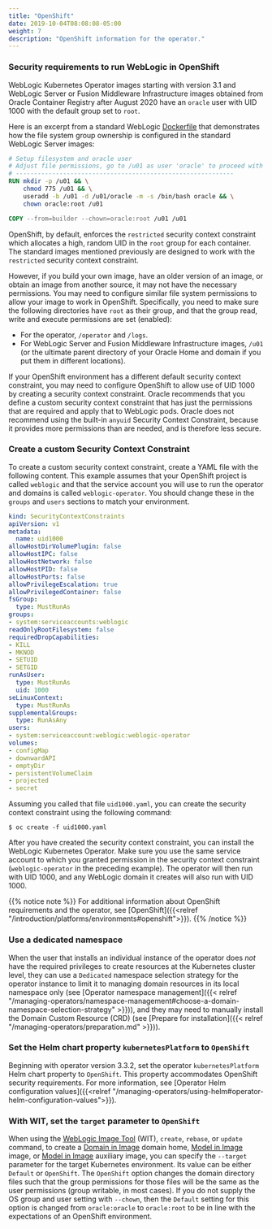 ```yaml
---
title: "OpenShift"
date: 2019-10-04T08:08:08-05:00
weight: 7
description: "OpenShift information for the operator."
---
```


### Security requirements to run WebLogic in OpenShift

WebLogic Kubernetes Operator images starting with version 3.1 and
WebLogic Server or Fusion Middleware Infrastructure images obtained from Oracle Container Registry after August 2020
have an `oracle` user with UID 1000 with the default group set to `root`.

Here is an excerpt from a standard WebLogic [Dockerfile](https://github.com/oracle/docker-images/blob/master/OracleWebLogic/dockerfiles/12.2.1.4/Dockerfile.generic#L89)
that demonstrates how the file system group ownership is configured in the standard WebLogic Server images:

```dockerfile
# Setup filesystem and oracle user
# Adjust file permissions, go to /u01 as user 'oracle' to proceed with WLS installation
# ------------------------------------------------------------
RUN mkdir -p /u01 && \
    chmod 775 /u01 && \
    useradd -b /u01 -d /u01/oracle -m -s /bin/bash oracle && \
    chown oracle:root /u01

COPY --from=builder --chown=oracle:root /u01 /u01
```

OpenShift, by default, enforces the `restricted` security context constraint which
allocates a high, random UID in the `root` group for each container.  The standard
images mentioned previously are designed to work with the `restricted` security context constraint.

However, if you build your own image, have an older version of an image, or obtain an
image from another source, it may not have the necessary permissions.  You may need to
configure similar file system permissions to allow your image to work in OpenShift.
Specifically, you need to make sure the following directories have `root` as their
group, and that the group read, write and execute permissions are set (enabled):

* For the operator, `/operator` and `/logs`.
* For WebLogic Server and Fusion Middleware Infrastructure images, `/u01` (or the ultimate parent directory of your
  Oracle Home and domain if you put them in different locations).

If your OpenShift environment has a different default security context constraint,
you may need to configure OpenShift to allow use of UID 1000 by creating
a security context constraint.  Oracle recommends that you define
a custom security context constraint that has just the permissions that are required
and apply that to WebLogic pods.  Oracle does not recommend using the built-in `anyuid`
Security Context Constraint, because it provides more permissions
than are needed, and is therefore less secure.

### Create a custom Security Context Constraint

To create a custom security context constraint, create a YAML file with the following
content.  This example assumes that your OpenShift project is called `weblogic` and
that the service account you will use to run the operator and domains
is called `weblogic-operator`.  You should change these
in the `groups` and `users` sections to match your environment.

```yaml
kind: SecurityContextConstraints
apiVersion: v1
metadata:
  name: uid1000
allowHostDirVolumePlugin: false
allowHostIPC: false
allowHostNetwork: false
allowHostPID: false
allowHostPorts: false
allowPrivilegeEscalation: true
allowPrivilegedContainer: false
fsGroup:
  type: MustRunAs
groups:
- system:serviceaccounts:weblogic
readOnlyRootFilesystem: false
requiredDropCapabilities:
- KILL
- MKNOD
- SETUID
- SETGID
runAsUser:
  type: MustRunAs
  uid: 1000
seLinuxContext:
  type: MustRunAs
supplementalGroups:
  type: RunAsAny
users:
- system:serviceaccount:weblogic:weblogic-operator
volumes:
- configMap
- downwardAPI
- emptyDir
- persistentVolumeClaim
- projected
- secret
```

Assuming you called that file `uid1000.yaml`, you can create the security context constraint
using the following command:

```shell
$ oc create -f uid1000.yaml
```

After you have created the security context constraint, you can install the WebLogic Kubernetes Operator.
Make sure you use the same service account to which you granted permission in the security
context constraint (`weblogic-operator` in the preceding example).  The operator will then run
with UID 1000, and any WebLogic domain it creates will also run with UID 1000.

{{% notice note %}}
For additional information about OpenShift requirements and the operator,
see [OpenShift]({{<relref  "/introduction/platforms/environments#openshift">}}).
{{% /notice %}}

### Use a dedicated namespace

When the user that installs an individual instance of the operator
does _not_ have the required privileges to create resources at the Kubernetes cluster level,
they can use a `Dedicated` namespace selection strategy for the operator instance to limit
it to managing domain resources in its local namespace only
(see [Operator namespace management]({{< relref "/managing-operators/namespace-management#choose-a-domain-namespace-selection-strategy" >}})),
and they may need to manually install the Domain Custom Resource (CRD)
(see [Prepare for installation]({{< relref "/managing-operators/preparation.md" >}})).

### Set the Helm chart property `kubernetesPlatform` to `OpenShift`

Beginning with operator version 3.3.2,
set the operator `kubernetesPlatform` Helm chart property to `OpenShift`.
This property accommodates OpenShift security requirements.
For more information, see [Operator Helm configuration values]({{<relref "/managing-operators/using-helm#operator-helm-configuration-values">}}).

### With WIT, set the `target` parameter to `OpenShift`

When using the [WebLogic Image Tool](https://oracle.github.io/weblogic-image-tool/) (WIT),
`create`, `rebase`, or `update` command, to create a
[Domain in Image](https://oracle.github.io/weblogic-kubernetes-operator/managing-domains/choosing-a-model/) domain home,
[Model in Image](https://oracle.github.io/weblogic-kubernetes-operator/managing-domains/choosing-a-model/) image,
or [Model in Image](https://oracle.github.io/weblogic-kubernetes-operator/managing-domains/choosing-a-model/) auxiliary image,
you can specify the `--target` parameter for the target Kubernetes environment.
Its value can be either `Default` or `OpenShift`.
The `OpenShift` option changes the domain directory files such that the group permissions
for those files will be the same as the user permissions (group writable, in most cases).
If you do not supply the OS group and user setting with `--chown`,
then the `Default` setting for this option is changed from `oracle:oracle` to `oracle:root`
to be in line with the expectations of an OpenShift environment.
